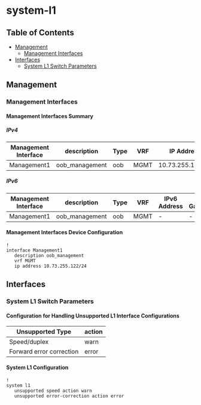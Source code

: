 # system-l1

## Table of Contents

- [Management](#management)
  - [Management Interfaces](#management-interfaces)
- [Interfaces](#interfaces)
  - [System L1 Switch Parameters](#system-l1-switch-parameters)

## Management

### Management Interfaces

#### Management Interfaces Summary

##### IPv4

| Management Interface | description | Type | VRF | IP Address | Gateway |
| -------------------- | ----------- | ---- | --- | ---------- | ------- |
| Management1 | oob_management | oob | MGMT | 10.73.255.122/24 | 10.73.255.2 |

##### IPv6

| Management Interface | description | Type | VRF | IPv6 Address | IPv6 Gateway |
| -------------------- | ----------- | ---- | --- | ------------ | ------------ |
| Management1 | oob_management | oob | MGMT | - | - |

#### Management Interfaces Device Configuration

```eos
!
interface Management1
   description oob_management
   vrf MGMT
   ip address 10.73.255.122/24
```

## Interfaces

### System L1 Switch Parameters

#### Configuration for Handling Unsupported L1 Interface Configurations

| Unsupported Type | action |
| ---------------- | -------|
| Speed/duplex | warn |
| Forward error correction | error |

#### System L1 Configuration

```eos
!
system l1
   unsupported speed action warn
   unsupported error-correction action error
```
